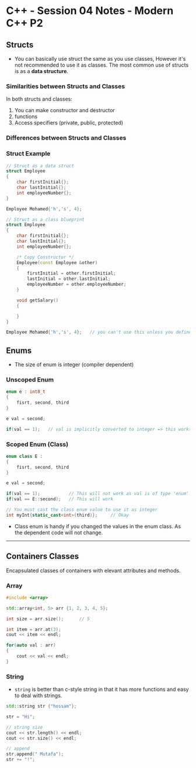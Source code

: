 # C++ - Session 04 Notes - Modern C++ P2

## Structs

* You can basically use struct the same as you use classes, However it's not recommended to use it as classes. The most common use of structs is as a **data structure**.

### Similarities between **Structs** and **Classes**

In both structs and classes:

1. You can make constructor and destructor
2. functions
3. Access specifiers (private, public, protected)

### Differences between **Structs** and **Classes**

### Struct Example

```cpp
// Struct as a data struct
struct Employee
{
    char firstInitial{};
    char lastInitial{};
    int employeeNumber{};                        
}

Employee Mohamed{'h','s', 4};
```


```cpp
// Struct as a class blueprint
struct Employee
{
    char firstInitial{};
    char lastInitial{};
    int employeeNumber{};  

    /* Copy Constructor */
    Employee(const Employee &other)
    {
        firstInitial = other.firstInitial; 
        lastInitial = other.lastInitial;
        employeeNumber = other.employeeNumber;
    }             

    void getSalary()
    {

    }
}

Employee Mohamed{'h','s', 4};   // you can't use this unless you define a parametarised constructor
```

## Enums

* The size of enum is integer (compiler dependent)

### Unscoped Enum

```cpp
enum e : int8_t
{
    fisrt, second, third
}

e val = second;

if(val == 1);   // val is implicitly converted to integer => this works
```

### Scoped Enum (Class)

```cpp
enum class E : 
{
    fisrt, second, third
}

e val = second;

if(val == 1);           // This will not work as val is of type 'enum'
if(val == E::second);   // This will work

// You must cast the class enum value to use it as integer
int myInt{static_cast<int>(third)};     // Okay
```

* Class enum is handy if you changed the values in the enum class. As the dependent code will not change.

---

## Containers Classes

Encapsulated classes of containers with elevant attributes and methods.

### Array

```cpp
#include <array>

std::array<int, 5> arr {1, 2, 3, 4, 5};

int size = arr.size();      // 5

int item = arr.at(3);
cout << item << endl;

for(auto val : arr)
{
    cout << val << endl;
}

```

### String

* `string` is better than c-style string in that it has more functions and easy to deal with strings.

```cpp
std::string str {"hossam"};

str = "Hi";

// string size
cout << str.length() << endl;
cout << str.size() << endl;

// append
str.append(" Mutafa");
str += "!";
```
